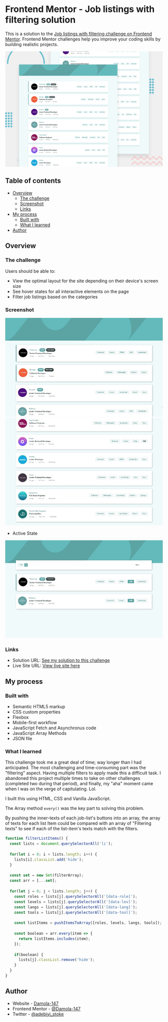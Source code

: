 # Frontend Mentor - Job listings with filtering solution

This is a solution to the [Job listings with filtering challenge on Frontend Mentor](https://www.frontendmentor.io/challenges/job-listings-with-filtering-ivstIPCt). Frontend Mentor challenges help you improve your coding skills by building realistic projects. 

![Preview](./design/desktop-preview.jpg)

## Table of contents

- [Overview](#overview)
  - [The challenge](#the-challenge)
  - [Screenshot](#screenshot)
  - [Links](#links)
- [My process](#my-process)
  - [Built with](#built-with)
  - [What I learned](#what-i-learned)
- [Author](#author)


## Overview

### The challenge

Users should be able to:

- View the optimal layout for the site depending on their device's screen size
- See hover states for all interactive elements on the page
- Filter job listings based on the categories

### Screenshot

![Desktop View](./design/desktop-design.jpg)
![Desktop View](./design/desktop-design-length.jpg)

- Active State

![Desktop View](./design/active-state.jpg)

### Links

- Solution URL: [See my solution to this challenge](https://www.frontendmentor.io/solutions/...)
- Live Site URL: [View live site here](https://damola-147.github.io/...)

## My process

### Built with

- Semantic HTML5 markup
- CSS custom properties
- Flexbox
- Mobile-first workflow
- JavaScript Fetch and Asynchronus code
- JavaScript Array Methods
- JSON file

### What I learned

This challenge took me a great deal of time; way longer than I had anticipated. The most challenging and time-consuming part was the "filtering" aspect. Having multiple filters to apply made this a difficult task. I abandoned this project multiple times to take on other challenges (completed two during that period), and finally, my "aha" moment came when I was on the verge of capitulating. Lol. 

I built this using HTML, CSS and Vanilla JavaScript.

The Array method `every()` was the key part to solving this problem.

By pushing the inner-texts of each job-list's buttons into an array, the array of texts for each list Item could be compared with an array of "Filtering texts" to see if each of the list-item's texts match with the filters.

```js
function filterListItems() {
  const lists = document.querySelectorAll('li');

  for(let i = 0; i < lists.length; i++) {
    lists[i].classList.add('hide');
  }

  const set = new Set(filterArray);
  const arr = [...set];

  for(let j = 0; j < lists.length; j++) {
    const roles = lists[j].querySelectorAll('[data-role]');
    const levels = lists[j].querySelectorAll('[data-lev]');
    const langs = lists[j].querySelectorAll('[data-lang]');
    const tools = lists[j].querySelectorAll('[data-tool]');

    const listItems = pushItemsToArray([roles, levels, langs, tools]); 

    const boolean = arr.every(item => {
      return listItems.includes(item);
    });

    if(boolean) {
      lists[j].classList.remove('hide');
    }
  }
}
```

## Author

- Website - [Damola-147](https://github.com/Damola-147)
- Frontend Mentor - [@Damola-147](https://www.frontendmentor.io/profile/Damola-147/)
- Twitter - [@adebiyi_stoke](https://www.twitter.com/adebiyi_stoke/)
